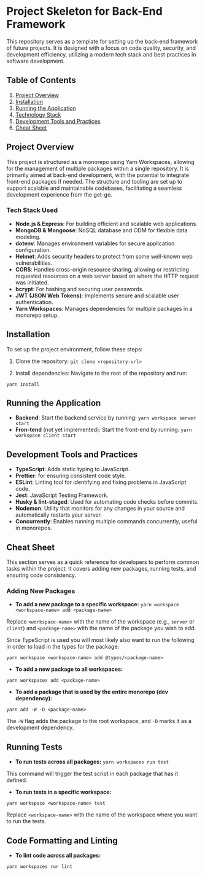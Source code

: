# Project Skeleton for Back-End Framework

This repository serves as a template for setting up the back-end framework of future projects. It is designed with a focus on code quality, security, and development efficiency, utilizing a modern tech stack and best practices in software development.

## Table of Contents

1. [Project Overview](#project-overview)
2. [Installation](#installation)
3. [Running the Application](#running-the-application)
4. [Technology Stack](#technology-stack)
5. [Development Tools and Practices](#development-tools-and-practices)
6. [Cheat Sheet](#cheat-sheet)

## Project Overview

This project is structured as a monorepo using Yarn Workspaces, allowing for the management of multiple packages within a single repository. It is primarily aimed at back-end development, with the potential to integrate front-end packages if needed. The structure and tooling are set up to support scalable and maintainable codebases, facilitating a seamless development experience from the get-go.

### Tech Stack Used

- **Node.js & Express**: For building efficient and scalable web applications.
- **MongoDB & Mongoose**: NoSQL database and ODM for flexible data modeling.
- **dotenv**: Manages environment variables for secure application configuration.
- **Helmet**: Adds security headers to protect from some well-known web vulnerabilities.
- **CORS**: Handles cross-origin resource sharing, allowing or restricting requested resources on a web server based on where the HTTP request was initiated.
- **bcrypt**: For hashing and securing user passwords.
- **JWT (JSON Web Tokens)**: Implements secure and scalable user authentication.
- **Yarn Workspaces**: Manages dependencies for multiple packages in a monorepo setup.

## Installation

To set up the project environment, follow these steps:

1. Clone the repository:
   `git clone <repository-url>`

2. Install dependencies:
   Navigate to the root of the repository and run:

`yarn install`

## Running the Application

- **Backend**: Start the backend service by running:
  `yarn workspace server start`
- **Fron-tend** (not yet implemented): Start the front-end by running:
  `yarn workspace client start`

## Development Tools and Practices

- **TypeScript**: Adds static typing to JavaScript.
- **Prettier**: for ensuring consistent code style.
- **ESLint**: Linting tool for identifying and fixing problems in JavaScript code.
- **Jest**: JavaScript Testing Framework.
- **Husky & lint-staged**: Used for automating code checks before commits.
- **Nodemon**: Utility that monitors for any changes in your source and automatically restarts your server.
- **Concurrently**: Enables running multiple commands concurrently, useful in monorepos.

## Cheat Sheet

This section serves as a quick reference for developers to perform common tasks within the project. It covers adding new packages, running tests, and ensuring code consistency.

### Adding New Packages

- **To add a new package to a specific workspace:**
  `yarn workspace <workspace-name> add <package-name>`

Replace `<workspace-name>` with the name of the workspace (e.g., `server` or `client`) and `<package-name>` with the name of the package you wish to add.

Since TypeScript is used you will most likely also want to run the following in order to load in the types for the package:

`yarn workspace <workspace-name> add @types/<package-name>`

- **To add a new package to all workspaces:**

`yarn workspaces add <package-name>`

- **To add a package that is used by the entire monorepo (dev dependency):**

`yarn add -W -D <package-name>`

The `-W` flag adds the package to the root workspace, and `-D` marks it as a development dependency.

## Running Tests

- **To run tests across all packages:**
  `yarn workspaces run test`

This command will trigger the test script in each package that has it defined.

- **To run tests in a specific workspace:**

`yarn workspace <workspace-name> test`

Replace `<workspace-name>` with the name of the workspace where you want to run the tests.

## Code Formatting and Linting

- **To lint code across all packages:**

`yarn workspaces run lint`
